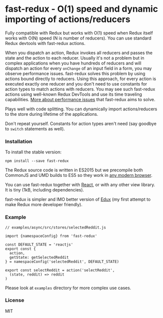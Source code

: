 # fast-redux - O(1) speed and dynamic importing of actions/reducers

Fully compatible with Redux but works with O(1) speed when Redux itself works with O(N) speed (N is number of reducers). You can use standard Redux devtools with fast-redux actions.

When you dispatch an action, Redux invokes all reducers and passes the state and the action to each reducer.
Usually it's not a problem but in complex applications when you have hundreds of reducers and will dispatch an action for every `onChange` of an input field in a form, 
you may observe performance issues. fast-redux solves this problem by using actions bound directly to reducers. Using this approach, for every action is executed exactly 
one reducer and you don't need to use constants for action types to match actions with reducers. You may see such fast-redux actions using well-known Redux DevTools and use
its time traveling capabilities. [More about performance issues](https://github.com/dogada/fast-redux/issues/1#issuecomment-320465448) that fast-redux aims to solve.

Plays well with code splitting. You can dynamically import actions/reducers to the store during lifetime of the applications.

Don't repeat yourself. Constants for action types aren't need (say goodbye to `switch` statements as well).


### Installation

To install the stable version:

```
npm install --save fast-redux
```

The Redux source code is written in ES2015 but we precompile both CommonJS and UMD builds to ES5 so they work in [any modern browser](http://caniuse.com/#feat=es5).


You can use fast-redux together with [React](https://facebook.github.io/react/), or with any other view library.  
It is tiny (1kB, including dependencies).

fast-redux is simpler and IMO better version of [Edux](https://github.com/dogada/edux) (my first attempt to make Redux more developer friendly).

### Example
```
// examples/async/src/stores/selectedReddit.js

import {namespaceConfig} from 'fast-redux'

const DEFAULT_STATE = 'reactjs'
export const {
  action,
  getState: getSelectedReddit
} = namespaceConfig('selectedReddit', DEFAULT_STATE)

export const selectReddit = action('selectReddit',
  (state, reddit) => reddit
)
```

Please look at `examples` directory for more complex use cases.

### License

MIT

